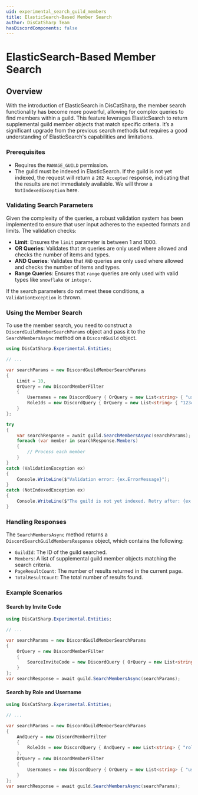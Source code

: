 ```yaml
---
uid: experimental_search_guild_members
title: ElasticSearch-Based Member Search
author: DisCatSharp Team
hasDiscordComponents: false
---
```


# ElasticSearch-Based Member Search

## Overview

With the introduction of ElasticSearch in DisCatSharp, the member search functionality has become more powerful, allowing for complex queries to find members within a guild. This feature leverages ElasticSearch to return supplemental guild member objects that match specific criteria. It’s a significant upgrade from the previous search methods but requires a good understanding of ElasticSearch's capabilities and limitations.

### Prerequisites

- Requires the `MANAGE_GUILD` permission.
- The guild must be indexed in ElasticSearch. If the guild is not yet indexed, the request will return a `202 Accepted` response, indicating that the results are not immediately available. We will throw a `NotIndexedException` here.

### Validating Search Parameters

Given the complexity of the queries, a robust validation system has been implemented to ensure that user input adheres to the expected formats and limits. The validation checks:

- **Limit**: Ensures the `limit` parameter is between 1 and 1000.
- **OR Queries**: Validates that `OR` queries are only used where allowed and checks the number of items and types.
- **AND Queries**: Validates that `AND` queries are only used where allowed and checks the number of items and types.
- **Range Queries**: Ensures that `range` queries are only used with valid types like `snowflake` or `integer`.

If the search parameters do not meet these conditions, a `ValidationException` is thrown.

### Using the Member Search

To use the member search, you need to construct a `DiscordGuildMemberSearchParams` object and pass it to the `SearchMembersAsync` method on a `DiscordGuild` object.

```cs
using DisCatSharp.Experimental.Entities;

// ...

var searchParams = new DiscordGuildMemberSearchParams
{
    Limit = 10,
    OrQuery = new DiscordMemberFilter
    {
        Usernames = new DiscordQuery { OrQuery = new List<string> { "username1", "username2" } },
        RoleIds = new DiscordQuery { OrQuery = new List<string> { "123456789012345678" } }
    }
};

try
{
    var searchResponse = await guild.SearchMembersAsync(searchParams);
    foreach (var member in searchResponse.Members)
    {
        // Process each member
    }
}
catch (ValidationException ex)
{
    Console.WriteLine($"Validation error: {ex.ErrorMessage}");
}
catch (NotIndexedException ex)
{
    Console.WriteLine($"The guild is not yet indexed. Retry after: {ex.RetryAfter} seconds.");
}
```

### Handling Responses

The `SearchMembersAsync` method returns a `DiscordSearchGuildMembersResponse` object, which contains the following:

- `GuildId`: The ID of the guild searched.
- `Members`: A list of supplemental guild member objects matching the search criteria.
- `PageResultCount`: The number of results returned in the current page.
- `TotalResultCount`: The total number of results found.

### Example Scenarios

#### Search by Invite Code

```cs
using DisCatSharp.Experimental.Entities;

// ...

var searchParams = new DiscordGuildMemberSearchParams
{
    OrQuery = new DiscordMemberFilter
    {
        SourceInviteCode = new DiscordQuery { OrQuery = new List<string> { "inviteCode123" } }
    }
};
var searchResponse = await guild.SearchMembersAsync(searchParams);
```

#### Search by Role and Username

```cs
using DisCatSharp.Experimental.Entities;

// ...

var searchParams = new DiscordGuildMemberSearchParams
{
    AndQuery = new DiscordMemberFilter
    {
        RoleIds = new DiscordQuery { AndQuery = new List<string> { "roleId123" } }
    },
    OrQuery = new DiscordMemberFilter
    {
        Usernames = new DiscordQuery { OrQuery = new List<string> { "username1" } }
    }
};
var searchResponse = await guild.SearchMembersAsync(searchParams);
```
